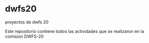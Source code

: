 # dwfs20
proyectos de dwfs 20 

Este repositorio contiene todos las actividades que se realizaron en la comision DWFS-20
